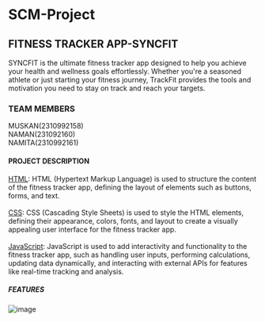 # SCM-Project
## FITNESS TRACKER APP-SYNCFIT
SYNCFIT is the ultimate fitness tracker app designed to help you achieve your health and wellness goals effortlessly. Whether you're a seasoned athlete or just starting your fitness journey, TrackFit provides the tools and motivation you need to stay on track and reach your targets.

### TEAM MEMBERS
MUSKAN(2310992158)
<br>
NAMAN(231092160)
<br>
NAMITA(2310992161)
<br>

#### PROJECT DESCRIPTION
<u>HTML</u>: HTML (Hypertext Markup Language) is used to structure the content of the fitness tracker app, defining the layout of elements such as buttons, forms, and text.
<br>
<br>
<u>CSS</u>: CSS (Cascading Style Sheets) is used to style the HTML elements, defining their appearance, colors, fonts, and layout to create a visually appealing user interface for the fitness tracker app.
<br>
<br>
<u>JavaScript</u>: JavaScript is used to add interactivity and functionality to the fitness tracker app, such as handling user inputs, performing calculations, updating data dynamically, and interacting with external APIs for features like real-time tracking and analysis.
<br>

##### FEATURES


![image](https://github.com/naman0403/SCM-Project/assets/156660444/888e71f6-ddd6-4b7d-be50-501e587fd324)





